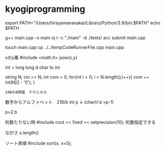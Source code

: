 # kyogiprogramming
export PATH="/Users/hirayamananakai/Library/Python/3.9/bin:$PATH"
echo $PATH


g++ main.cpp -o main
oj t -c "./main" -d ./tests/
acc submit main.cpp

touch main.cpp
cp ../../tempCodeRunnerFile.cpp  main.cpp

xのy乗
#include <math.h>
pow(x,y)

int  < long long
d
char to int

string N;
    cin >> N;
    int com = 0;
    for(int i = 0; i < N.length();i++){
        com += int(N[i] - '0');
    }

    248のA問題　テクニカル

数字からアルファベット　218/b
int p
↓
(char)('a'+p-1)

p=2 b

桁数たりない時
#include <iomanip>
cout << fixed << setprecision(10);
桁数指定できる

ながさ
s.length()

ソート昇順
#include<algorithm>
sort(x, x+5);
